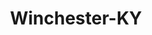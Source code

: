 ---
title: Winchester-KY
slug: winchester-ky
f_state:
- cms/state/kentucky.md
f_locations:
- cms/payday-loan/a-plus-check-advance-462.md
- cms/payday-loan/a-plus-check-advance-479.md
- cms/payday-loan/a-plus-check-advance-488.md
- cms/payday-loan/advance-america-1768.md
- cms/payday-loan/advance-america-1770.md
- cms/payday-loan/advance-america-1771.md
- cms/payday-loan/advance-america-1772.md
- cms/payday-loan/cash-advance-6450.md
- cms/payday-loan/cash-express-7191.md
- cms/payday-loan/cash-express-7204.md
- cms/payday-loan/cashland-9149.md
- cms/payday-loan/cashland-9161.md
- cms/payday-loan/check-advance-10240.md
- cms/payday-loan/check-advance-10252.md
- cms/payday-loan/check-advance-10253.md
- cms/payday-loan/check-exchange-11170.md
- cms/payday-loan/check-exchange-11180.md
- cms/payday-loan/check-into-cash-11963.md
- cms/payday-loan/check-into-cash-11976.md
- cms/payday-loan/check-into-cash-kentucky-llc-13201.md
- cms/payday-loan/check-quest-14003.md
- cms/payday-loan/quik-cash-25390.md
- cms/payday-loan/quik-cash-333-25558.md
- cms/payday-loan/stonington-properties-26933.md
updated-on: '2024-05-30T13:41:28.615Z'
created-on: '2024-05-30T13:41:28.615Z'
published-on: '2024-05-30T13:54:32.469Z'
f_city: Winchester
layout: '[city].html'
tags: city
---